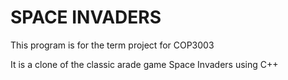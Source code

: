 # SPACE INVADERS

This program is for the term project for COP3003

It is a clone of the classic arade game Space Invaders using C++


